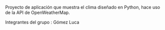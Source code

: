 Proyecto de aplicación que muestra el clima diseñado en Python, hace uso de la API de OpenWeatherMap.

Integrantes del grupo : Gómez Luca
